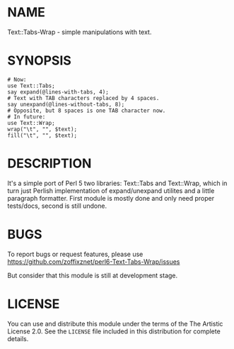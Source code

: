 # NAME

Text::Tabs-Wrap - simple manipulations with text.

# SYNOPSIS

```
# Now:
use Text::Tabs;
say expand(@lines-with-tabs, 4);
# Text with TAB characters replaced by 4 spaces.
say unexpand(@lines-without-tabs, 8);
# Opposite, but 8 spaces is one TAB character now.
# In future:
use Text::Wrap;
wrap("\t", "", $text);
fill("\t", "", $text);
```

# DESCRIPTION

It's a simple port of Perl 5 two libraries: Text::Tabs and Text::Wrap, which in turn just Perlish implementation of expand/unexpand utilites and a little paragraph formatter. First module is mostly done and only need proper tests/docs, second is still undone.

# BUGS

To report bugs or request features, please use
https://github.com/zoffixznet/perl6-Text-Tabs-Wrap/issues

But consider that this module is still at development stage.

# LICENSE

You can use and distribute this module under the terms of the
The Artistic License 2.0. See the `LICENSE` file included in this
distribution for complete details.
